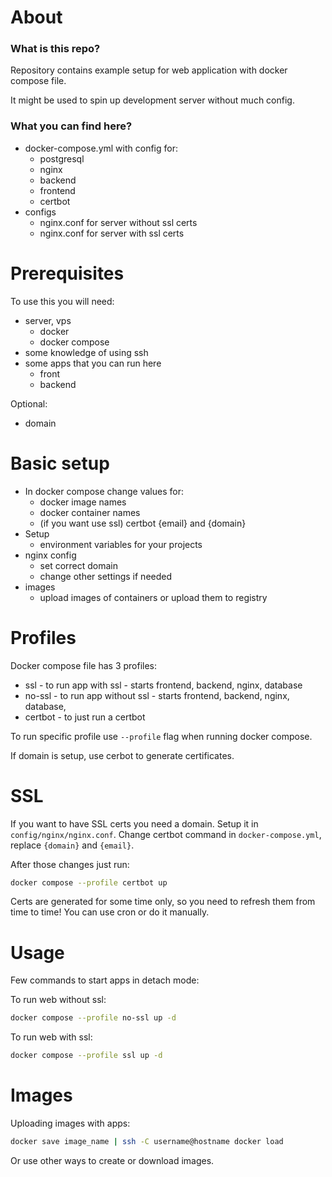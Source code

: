 # About
### What is this repo?
Repository contains example setup for web application with docker compose file.

It might be used to spin up development server without much config.

### What you can find here?
- docker-compose.yml with config for:
    - postgresql
    - nginx
    - backend
    - frontend
    - certbot
- configs
    - nginx.conf for server without ssl certs
    - nginx.conf for server with ssl certs

# Prerequisites
To use this you will need:
- server, vps
    - docker 
    - docker compose
- some knowledge of using ssh
- some apps that you can run here
    - front
    - backend

Optional:
- domain

# Basic setup
- In docker compose change values for:
    - docker image names
    - docker container names
    - (if you want use ssl) certbot {email} and {domain}
- Setup
    - environment variables for your projects
- nginx config
    - set correct domain
    - change other settings if needed
- images
    - upload images of containers or upload them to registry

# Profiles
Docker compose file has 3 profiles:
- ssl - to run app with ssl - starts frontend, backend, nginx, database
- no-ssl - to run app without ssl - starts frontend, backend, nginx, database,
- certbot - to just run a certbot

To run specific profile use `--profile` flag when running docker compose.

If domain is setup, use cerbot to generate certificates.

# SSL
If you want to have SSL certs you need a domain. Setup it in `config/nginx/nginx.conf`.
Change certbot command in `docker-compose.yml`, replace `{domain}` and `{email}`.

After those changes just run:
```bash
docker compose --profile certbot up
```

Certs are generated for some time only, so you need to refresh them from time to time! You can use cron or do it manually.

# Usage
Few commands to start apps in detach mode:

To run web without ssl:
```bash
docker compose --profile no-ssl up -d
```

To run web with ssl:
```bash
docker compose --profile ssl up -d
```


# Images
Uploading images with apps:

```bash
docker save image_name | ssh -C username@hostname docker load
```

Or use other ways to create or download images.
